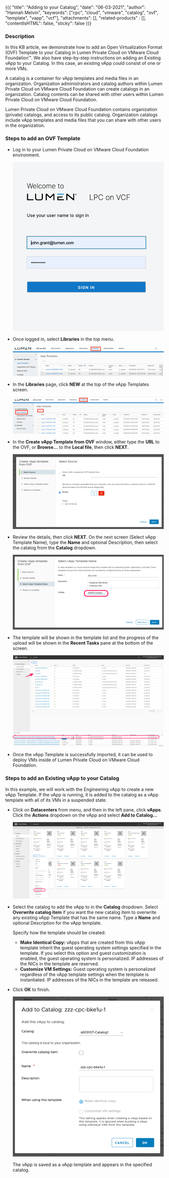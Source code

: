 {{{
  "title": "Adding to your Catalog",
  "date": "06-03-2021",
  "author": "Hannah Melvin",
  "keywords": ["cpc", "cloud", "vmware", "catalog", "ovf", "template", "vapp", "vcf"],
  "attachments": [],
  "related-products" : [],
  "contentIsHTML": false,
  "sticky": false
}}}

### Description
In this KB article, we demonstrate how to add an Open Virtualization Format (OVF) Template to your Catalog in Lumen Private Cloud on VMware Cloud Foundation™. We also have step-by-step instructions on adding an Existing vApp to your Catalog. In this case, an existing vApp could consist of one or more VMs.

A catalog is a container for vApp templates and media files in an organization. Organization administrators and catalog authors within Lumen Private Cloud on VMware Cloud Foundation can create catalogs in an organization. Catalog contents can be shared with other users within Lumen Private Cloud on VMware Cloud Foundation.

Lumen Private Cloud on VMware Cloud Foundation contains organization (private) catalogs, and access to its public catalog. Organization catalogs include vApp templates and media files that you can share with other users in the organization.

### Steps to add an OVF Template
* Log in to your Lumen Private Cloud on VMware Cloud Foundation environment.

  ![Login to Lumen Private Cloud on VMware Cloud Foundation](../../images/dccf/login-html5.png)

* Once logged in, select __Libraries__ in the top menu.

  ![Catalog](../../images/dccf/add-to-catalog2-html5.png)

* In the __Libraries__ page, click __NEW__ at the top of the vApp Templates screen.

  ![Catalog](../../images/dccf/add-to-catalog3-html5.png)

* In the __Create vApp Template from OVF__ window, either type the __URL__ to the OVF, or __Browse...__ to the __Local file__, then click __NEXT__.

  ![Catalog](../../images/dccf/add-to-catalog4-html5.png)

* Review the details, then click __NEXT__. On the next screen (Select vApp Template Name),  type the __Name__ and optional Description, then select the catalog from the __Catalog__ dropdown.

  ![Catalog](../../images/dccf/add-to-catalog5-html5.png)

* The template will be shown in the template list and the progress of the upload will be shown in the __Recent Tasks__ pane at the bottom of the screen.

  ![Catalog](../../images/dccf/add-to-catalog6-html5.png)

* Once the vApp Template is successfully imported, it can be used to deploy VMs inside of Lumen Private Cloud on VMware Cloud Foundation.

### Steps to add an Existing vApp to your Catalog
In this example, we will work with the Engineering vApp to create a new vApp Template. If the vApp is running, it is added to the catalog as a vApp template with all of its VMs in a suspended state.

* Click on __Datacenters__ from menu, and then in the left pane, click __vApps__. Click the __Actions__ dropdown on the vApp and select __Add to Catalog...__

  ![Catalog](../../images/dccf/add-to-catalog7-html5.png)

* Select the catalog to add the vApp to in the __Catalog__ dropdown. Select __Overwrite catalog item__ if you want the new catalog item to overwrite any existing vApp Template that has the same name. Type a __Name__ and optional Description for the vApp template.

  Specify how the template should be created:
  - __Make Identical Copy:__ vApps that are created from this vApp template inherit the guest operating system settings specified in the template. If you select this option and guest customization is enabled, the guest operating system is personalized. IP addresses of the NICs in the template are reserved.
  - __Customize VM Settings:__ Guest operating system is personalized regardless of the vApp template settings when the template is instantiated. IP addresses of the NICs in the template are released.

* Click __OK__ to finish.

  ![Catalog](../../images/dccf/add-to-catalog8-html5.png)

  The vApp is saved as a vApp template and appears in the specified catalog.
